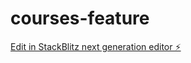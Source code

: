 # courses-feature

[Edit in StackBlitz next generation editor ⚡️](https://stackblitz.com/~/github.com/nethum3/courses-feature)